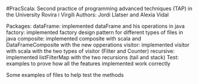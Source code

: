 #PracScala: Second practice of programming advanced techniques (TAP)
in the University Rovira i Virgili
Authors: Jordi Llatser and Alexia Vidal

Packages:
dataFrame: implemented dataFrame and his operations in java
factory: implemented factory design pattern for different types of files in java
composite: implemented composite with scala and DataFrameComposite with the new opperations
visitor: implemented visitor with scala with the two types of visitor (Filter and Counter)
recursive: implemented listFilterMap with the two recursions (tail and stack)
Test: examples to prove how all the features implemented work correctly

Some examples of files to help test the methods
